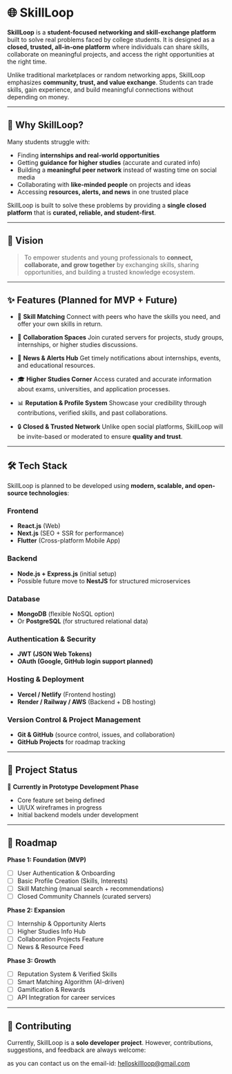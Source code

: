 # 🌐 SkillLoop

**SkillLoop** is a **student-focused networking and skill-exchange platform** built to solve real problems faced by college students. It is designed as a **closed, trusted, all-in-one platform** where individuals can share skills, collaborate on meaningful projects, and access the right opportunities at the right time.

Unlike traditional marketplaces or random networking apps, SkillLoop emphasizes **community, trust, and value exchange**. Students can trade skills, gain experience, and build meaningful connections without depending on money.

---

## 🎯 Why SkillLoop?

Many students struggle with:

* Finding **internships and real-world opportunities**
* Getting **guidance for higher studies** (accurate and curated info)
* Building a **meaningful peer network** instead of wasting time on social media
* Collaborating with **like-minded people** on projects and ideas
* Accessing **resources, alerts, and news** in one trusted place

SkillLoop is built to solve these problems by providing a **single closed platform** that is **curated, reliable, and student-first**.

---

## 🚀 Vision

> To empower students and young professionals to **connect, collaborate, and grow together** by exchanging skills, sharing opportunities, and building a trusted knowledge ecosystem.

---

## ✨ Features (Planned for MVP + Future)

* 🔗 **Skill Matching**
  Connect with peers who have the skills you need, and offer your own skills in return.

* 💬 **Collaboration Spaces**
  Join curated servers for projects, study groups, internships, or higher studies discussions.

* 📰 **News & Alerts Hub**
  Get timely notifications about internships, events, and educational resources.

* 🎓 **Higher Studies Corner**
  Access curated and accurate information about exams, universities, and application processes.

* 📊 **Reputation & Profile System**
  Showcase your credibility through contributions, verified skills, and past collaborations.

* 🔒 **Closed & Trusted Network**
  Unlike open social platforms, SkillLoop will be invite-based or moderated to ensure **quality and trust**.

---

## 🛠️ Tech Stack

SkillLoop is planned to be developed using **modern, scalable, and open-source technologies**:

### Frontend

* **React.js** (Web)
* **Next.js** (SEO + SSR for performance)
* **Flutter** (Cross-platform Mobile App)

### Backend

* **Node.js + Express.js** (initial setup)
* Possible future move to **NestJS** for structured microservices

### Database

* **MongoDB** (flexible NoSQL option)
* Or **PostgreSQL** (for structured relational data)

### Authentication & Security

* **JWT (JSON Web Tokens)**
* **OAuth (Google, GitHub login support planned)**

### Hosting & Deployment

* **Vercel / Netlify** (Frontend hosting)
* **Render / Railway / AWS** (Backend + DB hosting)

### Version Control & Project Management

* **Git & GitHub** (source control, issues, and collaboration)
* **GitHub Projects** for roadmap tracking

---

## 📌 Project Status

🚧 **Currently in Prototype Development Phase**

* Core feature set being defined
* UI/UX wireframes in progress
* Initial backend models under development

---

## 📖 Roadmap

**Phase 1: Foundation (MVP)**

* [ ] User Authentication & Onboarding
* [ ] Basic Profile Creation (Skills, Interests)
* [ ] Skill Matching (manual search + recommendations)
* [ ] Closed Community Channels (curated servers)

**Phase 2: Expansion**

* [ ] Internship & Opportunity Alerts
* [ ] Higher Studies Info Hub
* [ ] Collaboration Projects Feature
* [ ] News & Resource Feed

**Phase 3: Growth**

* [ ] Reputation System & Verified Skills
* [ ] Smart Matching Algorithm (AI-driven)
* [ ] Gamification & Rewards
* [ ] API Integration for career services

---

## 🤝 Contributing

Currently, SkillLoop is a **solo developer project**.
However, contributions, suggestions, and feedback are always welcome:

as you can contact us on the email-id: helloskillloop@gmail.com
